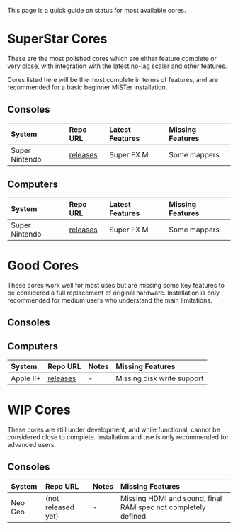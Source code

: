 This page is a quick guide on status for most available cores. 


# SuperStar Cores #

These are the most polished cores which are either feature complete or very close,
with integration with the latest no-lag scaler and other features.

Cores listed here will be the most complete in terms of features,
and are recommended for a basic beginner MiSTer installation. 

## Consoles ##

| **System** | **Repo URL** | **Latest Features** | **Missing Features** |
|:-----------|:---------|:---------------|:-----------------|
| Super Nintendo| [releases](https://github.com/MiSTer-devel/SNES_MiSTer/tree/master/releases) | Super FX M| Some mappers 

## Computers ##

| **System** | **Repo URL** | **Latest Features** | **Missing Features** |
|:-----------|:---------|:---------------|:-----------------|
| Super Nintendo| [releases](https://github.com/MiSTer-devel/SNES_MiSTer/tree/master/releases) | Super FX M| Some mappers 


# Good Cores #

These cores work well for most uses but are missing some key features to be considered a full replacement of original hardware. Installation is only recommended for medium users who understand the main limitations.

## Consoles ##

## Computers ##

| **System** | **Repo URL** | **Notes** | **Missing Features** |
|:-----------|:---------|:---------------|:-----------------|
| Apple II+| [releases](https://github.com/MiSTer-devel/Apple-II_MiSTer/tree/master/releases) | - | Missing disk write support |


# WIP Cores #

These cores are still under development, and while functional, cannot be considered close to complete.
Installation and use is only recommended for advanced users.

## Consoles ##

| **System** | **Repo URL** | **Notes** | **Missing Features** |
|:-----------|:---------|:---------------|:-----------------|
| Neo Geo | (not released yet) | - | Missing HDMI and sound, final RAM spec not completely defined. |



